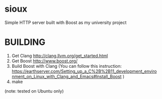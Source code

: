 sioux
=====
Simple HTTP server built with Boost as my university project

BUILDING
=====
1. Get Clang http://clang.llvm.org/get_started.html
2. Get Boost http://www.boost.org/ 
3. Build Boost with Clang (You can follow this instruction: https://earthserver.com/Setting_up_a_C%2B%2B11_development_environment_on_Linux_with_Clang_and_Emacs#Install_Boost ) 
4. make

(note: tested on Ubuntu only)
